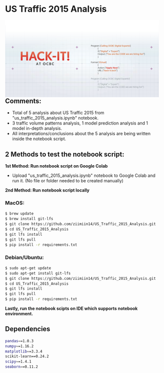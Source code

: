 # **US Traffic 2015 Analysis**

<img src="img/ocbc-hackit.jpg"  width="800" style="float: left;">  

## **Comments:**
- Total of 5 analysis about US Traffic 2015 from "us_traffic_2015_analysis.ipynb" notebook.
- 3 traffic volume patterns analysis, 1 model prediction analysis and 1 model in-depth analysis.
- All interpretations/conclusions about the 5 analysis are being written inside the notebook script.


## 2 Methods to test the notebook script:
**1st Method: Run notebook script on Google Colab**
- Upload "us_traffic_2015_analysis.ipynb" notebook to Google Colab and run it. (No file or folder needed to be created manually)

**2nd Method: Run notebook script locally**


### MacOS:
```bash
$ brew update
$ brew install git-lfs
$ git clone https://github.com/ziimiin14/US_Traffic_2015_Analysis.git
$ cd US_Traffic_2015_Analysis
$ git lfs install
$ git lfs pull
$ pip install -r requirements.txt
```
### Debian/Ubuntu:
```bash
$ sudo apt-get update
$ sudo apt-get install git-lfs
$ git clone https://github.com/ziimiin14/US_Traffic_2015_Analysis.git
$ cd US_Traffic_2015_Analysis
$ git lfs install
$ git lfs pull
$ pip install -r requirements.txt
```

**Lastly, run the notebook scipts on IDE which supports notebook environment.**
## Dependencies
```bash
pandas==1.0.3
numpy==1.16.2
matplotlib==3.3.4
scikit-learn==0.24.2
scipy==1.4.1
seaborn==0.11.2
```


